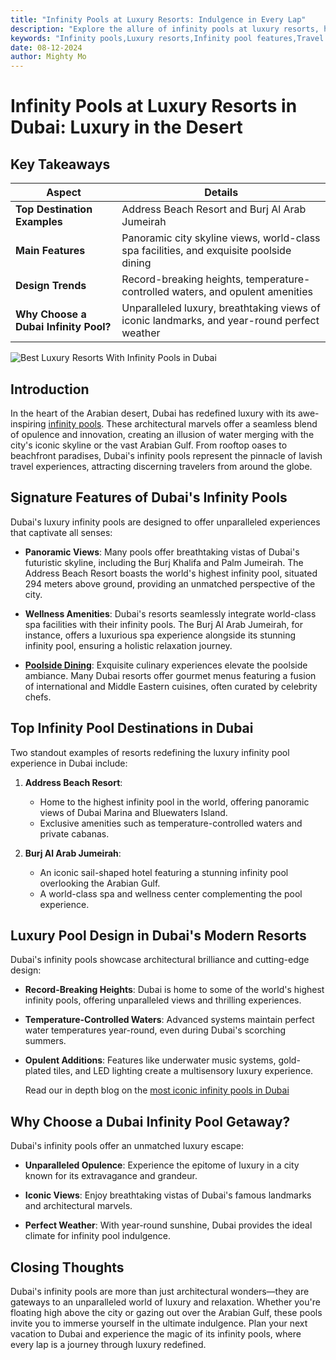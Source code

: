 ```yaml
---
title: "Infinity Pools at Luxury Resorts: Indulgence in Every Lap"  
description: "Explore the allure of infinity pools at luxury resorts, highlighting features like panoramic views, wellness options, and fine dining that redefine opulence."  
keywords: "Infinity pools,Luxury resorts,Infinity pool features,Travel trends,Wellness and luxury"
date: 08-12-2024
author: Mighty Mo
---
```


# Infinity Pools at Luxury Resorts in Dubai: Luxury in the Desert

## Key Takeaways

| **Aspect**                    | **Details**                                                                                       |
|-------------------------------|---------------------------------------------------------------------------------------------------|
| **Top Destination Examples**  | Address Beach Resort and Burj Al Arab Jumeirah                                                    |
| **Main Features**             | Panoramic city skyline views, world-class spa facilities, and exquisite poolside dining           |
| **Design Trends**             | Record-breaking heights, temperature-controlled waters, and opulent amenities                     |
| **Why Choose a Dubai Infinity Pool?** | Unparalleled luxury, breathtaking views of iconic landmarks, and year-round perfect weather |

![Best Luxury Resorts With Infinity Pools in Dubai](img/blog/Infinity_Pools_at_Luxury_Resorts.png)

## Introduction

In the heart of the Arabian desert, Dubai has redefined luxury with its awe-inspiring [infinity pools](/infinity-pools-dubai). These architectural marvels offer a seamless blend of opulence and innovation, creating an illusion of water merging with the city's iconic skyline or the vast Arabian Gulf. From rooftop oases to beachfront paradises, Dubai's infinity pools represent the pinnacle of lavish travel experiences, attracting discerning travelers from around the globe.

## Signature Features of Dubai's Infinity Pools

Dubai's luxury infinity pools are designed to offer unparalleled experiences that captivate all senses:

- **Panoramic Views**:
  Many pools offer breathtaking vistas of Dubai's futuristic skyline, including the Burj Khalifa and Palm Jumeirah. The Address Beach Resort boasts the world's highest infinity pool, situated 294 meters above ground, providing an unmatched perspective of the city.

- **Wellness Amenities**:
  Dubai's resorts seamlessly integrate world-class spa facilities with their infinity pools. The Burj Al Arab Jumeirah, for instance, offers a luxurious spa experience alongside its stunning infinity pool, ensuring a holistic relaxation journey.

- **[Poolside Dining](/luxury-poolside-dining)**:
  Exquisite culinary experiences elevate the poolside ambiance. Many Dubai resorts offer gourmet menus featuring a fusion of international and Middle Eastern cuisines, often curated by celebrity chefs.

## Top Infinity Pool Destinations in Dubai

Two standout examples of resorts redefining the luxury infinity pool experience in Dubai include:

1. **Address Beach Resort**:
   - Home to the highest infinity pool in the world, offering panoramic views of Dubai Marina and Bluewaters Island.
   - Exclusive amenities such as temperature-controlled waters and private cabanas.

2. **Burj Al Arab Jumeirah**:
   - An iconic sail-shaped hotel featuring a stunning infinity pool overlooking the Arabian Gulf.
   - A world-class spa and wellness center complementing the pool experience.

## Luxury Pool Design in Dubai's Modern Resorts

Dubai's infinity pools showcase architectural brilliance and cutting-edge design:

- **Record-Breaking Heights**:
  Dubai is home to some of the world's highest infinity pools, offering unparalleled views and thrilling experiences.

- **Temperature-Controlled Waters**:
  Advanced systems maintain perfect water temperatures year-round, even during Dubai's scorching summers.

- **Opulent Additions**:
  Features like underwater music systems, gold-plated tiles, and LED lighting create a multisensory luxury experience.

  Read our in depth blog on the [most iconic infinity pools in Dubai]()

## Why Choose a Dubai Infinity Pool Getaway?

Dubai's infinity pools offer an unmatched luxury escape:

- **Unparalleled Opulence**:
  Experience the epitome of luxury in a city known for its extravagance and grandeur.

- **Iconic Views**:
  Enjoy breathtaking vistas of Dubai's famous landmarks and architectural marvels.

- **Perfect Weather**:
  With year-round sunshine, Dubai provides the ideal climate for infinity pool indulgence.

## Closing Thoughts

Dubai's infinity pools are more than just architectural wonders—they are gateways to an unparalleled world of luxury and relaxation. Whether you're floating high above the city or gazing out over the Arabian Gulf, these pools invite you to immerse yourself in the ultimate indulgence. Plan your next vacation to Dubai and experience the magic of its infinity pools, where every lap is a journey through luxury redefined.